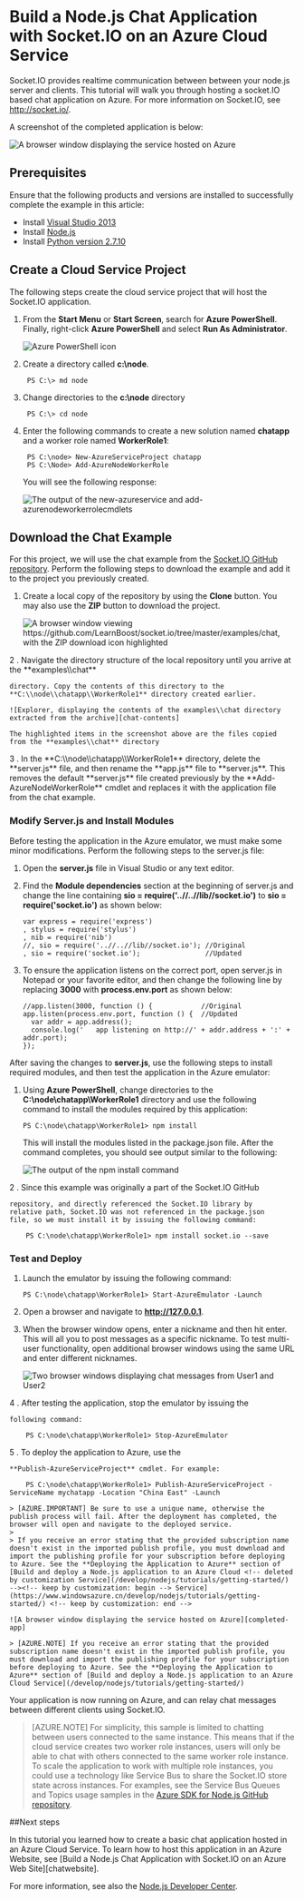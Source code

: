 <properties 
	pageTitle="Node.js application using Socket.io | Windows Azure" 
	description="Learn how to use socket.io in a node.js application hosted on Azure." 
	services="cloud-services" 
	documentationCenter="nodejs" 
	authors="TomArcher" 
	manager="wpickett" 
	editor=""/>

<tags
	ms.service="cloud-services"
	ms.date="09/01/2015"
	wacn.date=""/>





# Build a Node.js Chat Application with Socket.IO on an Azure Cloud Service

Socket.IO provides realtime communication between between your node.js
server and clients. This tutorial will walk you through hosting a
socket.IO based chat application on Azure. For more information
on Socket.IO, see <a href="http://socket.io/">http://socket.io/</a>.

A screenshot of the completed application is below:

![A browser window displaying the service hosted on Azure][completed-app]  

## Prerequisites

Ensure that the following products and versions are installed to successfully complete the example in this article:

* Install [Visual Studio 2013](https://www.visualstudio.com/downloads/download-visual-studio-vs.aspx)
* Install [Node.js](https://nodejs.org/download/)
* Install [Python version 2.7.10](https://www.python.org/)

## Create a Cloud Service Project

The following steps create the cloud service project that will host the Socket.IO application.

1. From the **Start Menu** or **Start Screen**, search for **Azure PowerShell**. Finally, right-click **Azure PowerShell** and select **Run As Administrator**.

	![Azure PowerShell icon][powershell-menu]

2. Create a directory called **c:\\node**. 
 
		PS C:\> md node

3. Change directories to the **c:\\node** directory
 
		PS C:\> cd node

4. Enter the following commands to create a new solution named **chatapp** and a worker role named **WorkerRole1**:

		PS C:\node> New-AzureServiceProject chatapp
		PS C:\Node> Add-AzureNodeWorkerRole

	You will see the following response:

	![The output of the new-azureservice and add-azurenodeworkerrolecmdlets](./media/cloud-services-nodejs-chat-app-socketio/socketio-1.png)

## Download the Chat Example

For this project, we will use the chat example from the [Socket.IO
GitHub repository]. Perform the following steps to download the example
and add it to the project you previously created.

1.  Create a local copy of the repository by using the **Clone** button. You may also use the **ZIP** button to download the project.

    ![A browser window viewing https://github.com/LearnBoost/socket.io/tree/master/examples/chat, with the ZIP download icon highlighted][chat-example-view]

<!-- deleted by customization 3 --><!-- keep by customization: begin --> 2 <!-- keep by customization: end -->.  Navigate the directory structure of the local repository until you arrive at the **examples\\chat**
    directory. Copy the contents of this directory to the
    **C:\\node\\chatapp\\WorkerRole1** directory created earlier.

    ![Explorer, displaying the contents of the examples\\chat directory extracted from the archive][chat-contents]

    The highlighted items in the screenshot above are the files copied from the **examples\\chat** directory

<!-- deleted by customization 4 --><!-- keep by customization: begin --> 3 <!-- keep by customization: end -->.  In the **C:\\node\\chatapp\\WorkerRole1** directory, delete the **server.js** file, and then rename the **app.js** file to **server.js**. This removes the default **server.js** file created previously by the **Add-AzureNodeWorkerRole** cmdlet and replaces it with the application file from the chat example.

### Modify Server.js and Install Modules

Before testing the application in the Azure emulator, we must
make some minor modifications. Perform the following steps to the
server.js file:

1.  Open the **server.js** file in Visual Studio or any text editor.

2.  Find the **Module dependencies** section at the beginning of server.js and change the line containing **sio = require('..//..//lib//socket.io')** to **sio = require('socket.io')** as shown below:

		var express = require('express')
  		, stylus = require('stylus')
  		, nib = require('nib')
		//, sio = require('..//..//lib//socket.io'); //Original
  		, sio = require('socket.io');                //Updated

3.  To ensure the application listens on the correct port, open
    server.js in Notepad or your favorite editor, and then change the
    following line by replacing **3000** with **process.env.port** as shown below:

        //app.listen(3000, function () {            //Original
		app.listen(process.env.port, function () {  //Updated
		  var addr = app.address();
		  console.log('   app listening on http://' + addr.address + ':' + addr.port);
		});

After saving the changes to **server.js**, use the following steps to
install required modules, and then test the application in the
Azure emulator:

1.  Using **Azure PowerShell**, change directories to the **C:\\node\\chatapp\\WorkerRole1** directory and use the following command to install the modules required by this application:

        PS C:\node\chatapp\WorkerRole1> npm install

    This will install the modules listed in the package.json file. After
    the command completes, you should see output similar to the
    following:

    ![The output of the npm install command][The-output-of-the-npm-install-command]

<!-- deleted by customization 4 --><!-- keep by customization: begin --> 2 <!-- keep by customization: end -->.  Since this example was originally a part of the Socket.IO GitHub
    repository, and directly referenced the Socket.IO library by
    relative path, Socket.IO was not referenced in the package.json
    file, so we must install it by issuing the following command:

        PS C:\node\chatapp\WorkerRole1> npm install socket.io --save

### Test and Deploy

1.  Launch the emulator by issuing the following command:

        PS C:\node\chatapp\WorkerRole1> Start-AzureEmulator -Launch

2.  Open a browser and navigate to **http://127.0.0.1**.

3.  When the browser window opens, enter a nickname and then hit enter.
    This will all you to post messages as a specific nickname. To test
    multi-user functionality, open additional browser windows using the
    same URL and enter different nicknames.

    ![Two browser windows displaying chat messages from User1 and User2](./media/cloud-services-nodejs-chat-app-socketio/socketio-8.png)

<!-- deleted by customization 3 --><!-- keep by customization: begin --> 4 <!-- keep by customization: end -->.  After testing the application, stop the emulator by issuing the
    following command:

        PS C:\node\chatapp\WorkerRole1> Stop-AzureEmulator

<!-- deleted by customization 4 --><!-- keep by customization: begin --> 5 <!-- keep by customization: end -->.  To deploy the application to Azure, use the
    **Publish-AzureServiceProject** cmdlet. For example:

        PS C:\node\chatapp\WorkerRole1> Publish-AzureServiceProject -ServiceName mychatapp -Location "China East" -Launch

	> [AZURE.IMPORTANT] Be sure to use a unique name, otherwise the publish process will fail. After the deployment has completed, the browser will open and navigate to the deployed service.
	> 
	> If you receive an error stating that the provided subscription name doesn't exist in the imported publish profile, you must download and import the publishing profile for your subscription before deploying to Azure. See the **Deploying the Application to Azure** section of [Build and deploy a Node.js application to an Azure Cloud <!-- deleted by customization Service](/develop/nodejs/tutorials/getting-started/) --><!-- keep by customization: begin --> Service](https://www.windowsazure.cn/develop/nodejs/tutorials/getting-started/) <!-- keep by customization: end -->

    ![A browser window displaying the service hosted on Azure][completed-app]

	> [AZURE.NOTE] If you receive an error stating that the provided subscription name doesn't exist in the imported publish profile, you must download and import the publishing profile for your subscription before deploying to Azure. See the **Deploying the Application to Azure** section of [Build and deploy a Node.js application to an Azure Cloud Service](/develop/nodejs/tutorials/getting-started/)

Your application is now running on Azure, and can relay chat
messages between different clients using Socket.IO.

> [AZURE.NOTE] For simplicity, this sample is limited to chatting between users connected to the same instance. This means that if the cloud service creates two worker role instances, users will only be able to chat with others connected to the same worker role instance. To scale the application to work with multiple role instances, you could use a technology like Service Bus to share the Socket.IO store state across instances. For examples, see the Service Bus Queues and Topics usage samples in the [Azure SDK for Node.js GitHub repository](https://github.com/WindowsAzure/azure-sdk-for-node).

##Next steps

In this tutorial you learned how to create a basic chat application hosted in an Azure Cloud Service. To learn how to host this application in an Azure Website, see [Build a Node.js Chat Application with Socket.IO on an Azure Web Site][chatwebsite].

For more information, see also the [Node.js Developer Center](/develop/nodejs/).
<!-- deleted by customization

  [chatwebsite]: /develop/nodejs/tutorials/website-using-socketio/

  [Azure SLA]: http://azure.microsoft.com/support/sla/
-->
<!-- keep by customization: begin -->
  [chat Website]: /documentation/articles/web-sites-nodejs-chat-app-socketio/

  [Azure SLA]: /support/legal/sla
<!-- keep by customization: end -->
  [Azure SDK for Node.js GitHub repository]: https://github.com/WindowsAzure/azure-sdk-for-node
  [completed-app]: ./media/cloud-services-nodejs-chat-app-socketio/socketio-10.png
  [Azure SDK for Node.js]: /develop/nodejs/
<!-- deleted by customization
  [Node.js Web Application]: /develop/nodejs/tutorials/getting-started/
-->
<!-- keep by customization: begin -->
  [Node.js Web Application]: /documentation/articles/cloud-services-nodejs-develop-deploy-app
<!-- keep by customization: end -->
  [Socket.IO GitHub repository]: https://github.com/LearnBoost/socket.io/tree/0.9.14
  [Azure Considerations]: #windowsazureconsiderations
  [Hosting the Chat Example in a Worker Role]: #hostingthechatexampleinawebrole
  [Summary and Next Steps]: #summary
  [powershell-menu]: ./media/cloud-services-nodejs-chat-app-socketio/azure-powershell-start.png

  [chat example]: https://github.com/LearnBoost/socket.io/tree/master/examples/chat
  [chat-example-view]: ./media/cloud-services-nodejs-chat-app-socketio/socketio-22.png
  
  
  [chat-contents]: ./media/cloud-services-nodejs-chat-app-socketio/socketio-5.png
  [The-output-of-the-npm-install-command]: ./media/cloud-services-nodejs-chat-app-socketio/socketio-7.png
  [The output of the Publish-AzureService command]: ./media/cloud-services-nodejs-chat-app-socketio/socketio-9.png
  
